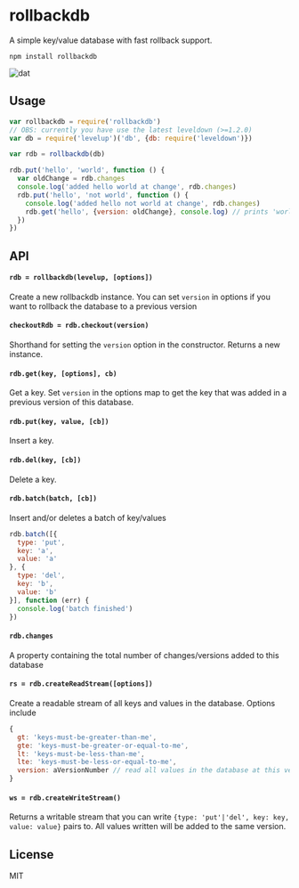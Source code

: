 # rollbackdb

A simple key/value database with fast rollback support.

```
npm install rollbackdb
```

![dat](http://img.shields.io/badge/Development%20sponsored%20by-dat-green.svg?style=flat)

## Usage

``` js
var rollbackdb = require('rollbackdb')
// OBS: currently you have use the latest leveldown (>=1.2.0)
var db = require('levelup')('db', {db: require('leveldown')})

var rdb = rollbackdb(db)

rdb.put('hello', 'world', function () {
  var oldChange = rdb.changes
  console.log('added hello world at change', rdb.changes)
  rdb.put('hello', 'not world', function () {
    console.log('added hello not world at change', rdb.changes)
    rdb.get('hello', {version: oldChange}, console.log) // prints 'world'
  })
})
```

## API

#### `rdb = rollbackdb(levelup, [options])`

Create a new rollbackdb instance. You can set `version` in options
if you want to rollback the database to a previous version

#### `checkoutRdb = rdb.checkout(version)`

Shorthand for setting the `version` option in the constructor.
Returns a new instance.

#### `rdb.get(key, [options], cb)`

Get a key. Set `version` in the options map to get the key that
was added in a previous version of this database.

#### `rdb.put(key, value, [cb])`

Insert a key.

#### `rdb.del(key, [cb])`

Delete a key.

#### `rdb.batch(batch, [cb])`

Insert and/or deletes a batch of key/values

``` js
rdb.batch([{
  type: 'put',
  key: 'a',
  value: 'a'
}, {
  type: 'del',
  key: 'b',
  value: 'b'
}], function (err) {
  console.log('batch finished')
})
```

#### `rdb.changes`

A property containing the total number of changes/versions added to this database

#### `rs = rdb.createReadStream([options])`

Create a readable stream of all keys and values in the database.
Options include

``` js
{
  gt: 'keys-must-be-greater-than-me',
  gte: 'keys-must-be-greater-or-equal-to-me',
  lt: 'keys-must-be-less-than-me',
  lte: 'keys-must-be-less-or-equal-to-me',
  version: aVersionNumber // read all values in the database at this version
}
```

#### `ws = rdb.createWriteStream()`

Returns a writable stream that you can write `{type: 'put'|'del', key: key, value: value}` pairs to.
All values written will be added to the same version.

## License

MIT
